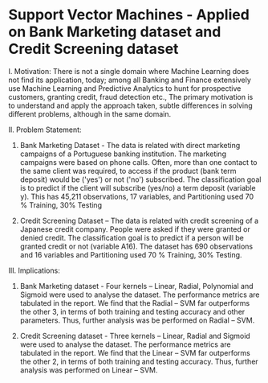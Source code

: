 # Support Vector Machines - Applied on Bank Marketing dataset and Credit Screening dataset

I. Motivation: 
There is not a single domain where Machine Learning does not find its application, today; among all Banking and Finance extensively use Machine Learning and Predictive Analytics to hunt for prospective customers, granting credit, fraud detection etc., The primary motivation is to understand and apply the approach taken, subtle differences in solving different problems, although in the same domain.

II. Problem Statement:

1. Bank Marketing Dataset - The data is related with direct marketing campaigns of a Portuguese banking institution. The marketing campaigns were based on phone calls. Often, more than one contact to the same client was required, to access if the product (bank term deposit) would be ('yes') or not ('no') subscribed. The classification goal is to predict if the client will subscribe (yes/no) a term deposit (variable y). This has 45,211 observations, 17 variables, and Partitioning used 70 % Training, 30% Testing

2. Credit Screening Dataset – The data is related with credit screening of a Japanese credit company. People were asked if they were granted or denied credit. The classification goal is to predict if a person will be granted credit or not (variable A16). The dataset has 690 observations and 16 variables and Partitioning used 70 % Training, 30% Testing.  


III. Implications:  

1. Bank Marketing dataset - 
Four kernels – Linear, Radial, Polynomial and Sigmoid were used to analyse the dataset. The performance metrics are tabulated in the report. We find that the Radial – SVM far outperforms the other 3, in terms of both training and testing accuracy and other parameters. Thus, further analysis was be performed on Radial – SVM. 

2. Credit Screening dataset - 
Three kernels – Linear, Radial and Sigmoid were used to analyse the dataset. The performance metrics are tabulated in the report. We find that the Linear – SVM far outperforms the other 2, in terms of both training and testing accuracy. Thus, further analysis was performed on Linear – SVM. 
